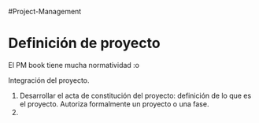 #Project-Management 
# Definición de proyecto

El PM book tiene mucha normatividad :o

Integración del proyecto.
1. Desarrollar el acta de constitución del proyecto: definición de lo que es el proyecto. Autoriza formalmente un proyecto o una fase.
2. 